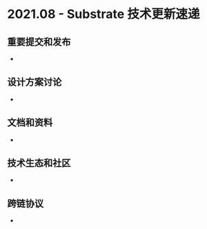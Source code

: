 # 2021.08 - Substrate 技术更新速递

## 重要提交和发布

* 

## 设计方案讨论

* 

## 文档和资料

* 

## 技术生态和社区

* 

## 跨链协议

* 
